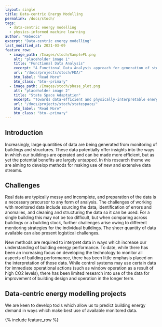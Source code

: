 ```yaml
---
layout: single
title: Data-centric Energy Modelling
permalink: /docs/stoch/
tags:
  - data-centric energy modelling
  - physics-informed machine learning
author: "Rebecca"
excerpt: "Data-centric energy modelling"
last_modified_at: 2021-03-09
feature_row:
  - image_path: /Images/stoch/SamplePL.png
    alt: "placeholder image 1"
    title: "Functional Data Analysis"
    excerpt: "A Functional Data Analysis approach for generation of stochastic internal loads for input into building energy simulation"
    url: "/docs/projects/stoch/FDA/"
    btn_label: "Read More"
    btn_class: "btn--primary"
  - image_path: /Images/stoch/phase_plot.png
    alt: "placeholder image 2"
    title: "State Space Adaptation"
    excerpt: "Towards data-efficient and physically-interpretable energy modeling via State Space Adaptation."
    url: "/docs/projects/stoch/statespace/"
    btn_label: "Read More"
    btn_class: "btn--primary"
---
```


## Introduction
Increasingly, large quantities of data are being generated from monitoring of buildings and structures.  These data potentially offer insights into the ways in which our buildings are operated and can be made more efficient, but as yet the potential benefits are largely untapped.  In this research theme we are aiming to develop methods for making use of new and extensive data streams.

## Challenges
Real data are typically messy and incomplete, and preparation of the data is a necessary precursor to any form of analysis. The challenges of working with monitored data include sourcing the data, identification of errors and anomalies, and cleaning and structuring the data so it can be used.  For a single building this may not be too difficult, but when comparing across buildings or a building stock, further challenges arise owing to different monitoring strategies for the individual buildings.  The sheer quantity of data available can also present logistical challenges.

New methods are required to interpret data in ways which increase our understanding of building energy performance. To date, while there has been an increasing focus on developing the technology to monitor all aspects of building performance, there has been little emphasis placed on the interpretation of those data.  While control systems may use certain data for immediate operational actions (such as window operation as a result of high CO2 levels), there has been limited research into use of the data for improvement of building design and operation in the longer term.    

## Data-centric energy modelling projects
We are keen to develop tools which allow us to predict building energy demand in ways which make best use of available monitored data.  

{% include feature_row %}
